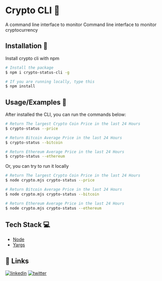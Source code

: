 
# Crypto CLI 💸

A command line interface to monitor Command line interface to monitor cryptocurrency

## Installation 🚀

Install crypto cli with npm

```bash
# Install the package
$ npm i crypto-status-cli -g

# If you are running locally, type this
$ npm install
```
    
## Usage/Examples 💪
After installed the CLI, you can run the commands below:

```bash
# Return The largest Crypto Coin Price in the last 24 Hours
$ crypto-status --price 

# Return Bitcoin Average Price in the last 24 Hours
$ crypto-status --bitcoin

# Return Ethereum Average Price in the last 24 Hours
$ crypto-status --ethereum
```

Or, you can  try to run it locally

```bash
# Return The largest Crypto Coin Price in the last 24 Hours
$ node crypto.mjs crypto-status --price 

# Return Bitcoin Average Price in the last 24 Hours
$ node crypto.mjs crypto-status --bitcoin

# Return Ethereum Average Price in the last 24 Hours
$ node crypto.mjs crypto-status --ethereum
```

## Tech Stack 💻

- [Node](https://nodejs.org/en/) 
- [Yargs](https://yargs.js.org/)


## 🔗 Links

[![linkedin](https://img.shields.io/badge/linkedin-0A66C2?style=for-the-badge&logo=linkedin&logoColor=white)](https://www.linkedin.com/in/matheus-tanaka-42a833186/)
[![twitter](https://img.shields.io/badge/twitter-1DA1F2?style=for-the-badge&logo=twitter&logoColor=white)](https://twitter.com/matheus__tanaka)

